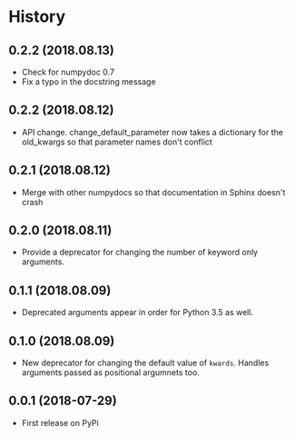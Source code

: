 # History

## 0.2.2 (2018.08.13)

* Check for numpydoc 0.7
* Fix a typo in the docstring message

## 0.2.2 (2018.08.12)

* API change. change_default_parameter now takes a dictionary for the
  old_kwargs so that parameter names don't conflict

## 0.2.1 (2018.08.12)

* Merge with other numpydocs so that documentation in Sphinx doesn't crash

## 0.2.0 (2018.08.11)

* Provide a deprecator for changing the number  of keyword only arguments.

## 0.1.1 (2018.08.09)

* Deprecated arguments appear in order for Python 3.5 as well.

## 0.1.0 (2018.08.09)

* New deprecator for changing the default value of `kwards`. Handles arguments
  passed as positional argumnets too.

## 0.0.1 (2018-07-29)

* First release on PyPi
